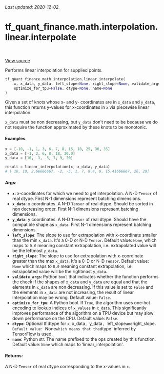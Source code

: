 <!--
This file is generated by a tool. Do not edit directly.
For open-source contributions the docs will be updated automatically.
-->

*Last updated: 2020-12-02.*

<div itemscope itemtype="http://developers.google.com/ReferenceObject">
<meta itemprop="name" content="tf_quant_finance.math.interpolation.linear.interpolate" />
<meta itemprop="path" content="Stable" />
</div>

# tf_quant_finance.math.interpolation.linear.interpolate

<!-- Insert buttons and diff -->

<table class="tfo-notebook-buttons tfo-api" align="left">
</table>

<a target="_blank" href="https://github.com/google/tf-quant-finance/blob/master/tf_quant_finance/math/interpolation/linear/linear_interpolation.py">View source</a>



Performs linear interpolation for supplied points.

```python
tf_quant_finance.math.interpolation.linear.interpolate(
    x, x_data, y_data, left_slope=None, right_slope=None, validate_args=False,
    optimize_for_tpu=False, dtype=None, name=None
)
```



<!-- Placeholder for "Used in" -->

Given a set of knots whose x- and y- coordinates are in `x_data` and `y_data`,
this function returns y-values for x-coordinates in `x` via piecewise
linear interpolation.

`x_data` must be non decreasing, but `y_data` don't need to be because we do
not require the function approximated by these knots to be monotonic.

#### Examples

```python
x = [-10, -1, 1, 3, 6, 7, 8, 15, 18, 25, 30, 35]
x_data = [-1, 2, 6, 8, 18, 30.0]
y_data = [10, -1, -5, 7, 9, 20]

result = linear_interpolation(x, x_data, y_data)
# [ 10, 10, 2.66666667, -2, -5, 1, 7, 8.4, 9, 15.41666667, 20, 20]
```

#### Args:


* <b>`x`</b>: x-coordinates for which we need to get interpolation. A N-D `Tensor` of
  real dtype. First N-1 dimensions represent batching dimensions.
* <b>`x_data`</b>: x coordinates. A N-D `Tensor` of real dtype. Should be sorted
  in non decreasing order. First N-1 dimensions represent batching
  dimensions.
* <b>`y_data`</b>: y coordinates. A N-D `Tensor` of real dtype. Should have the
  compatible shape as `x_data`. First N-1 dimensions represent batching
  dimensions.
* <b>`left_slope`</b>: The slope to use for extrapolation with x-coordinate smaller
  than the min `x_data`. It's a 0-D or N-D `Tensor`.
  Default value: `None`, which maps to `0.0` meaning constant extrapolation,
  i.e. extrapolated value will be the leftmost `y_data`.
* <b>`right_slope`</b>: The slope to use for extrapolation with x-coordinate greater
  than the max `x_data`. It's a 0-D or N-D `Tensor`.
  Default value: `None` which maps to `0.0` meaning constant extrapolation,
  i.e. extrapolated value will be the rightmost `y_data`.
* <b>`validate_args`</b>: Python `bool` that indicates whether the function performs
  the check if the shapes of `x_data` and `y_data` are equal and that the
  elements in `x_data` are non decreasing. If this value is set to `False`
  and the elements in `x_data` are not increasing, the result of linear
  interpolation may be wrong.
  Default value: `False`.
* <b>`optimize_for_tpu`</b>: A Python bool. If `True`, the algorithm uses one-hot
  encoding to lookup indices of `x_values` in `x_data`. This significantly
  improves performance of the algorithm on a TPU device but may slow down
  performance on the CPU.
  Default value: `False`.
* <b>`dtype`</b>: Optional tf.dtype for `x`, x_data`, `y_data`, `left_slope` and
  `right_slope`.
  Default value: `None` which means that the `dtype` inferred by TensorFlow
  is used.
* <b>`name`</b>: Python str. The name prefixed to the ops created by this function.
  Default value: `None` which maps to 'linear_interpolation'.


#### Returns:

A N-D `Tensor` of real dtype corresponding to the x-values in `x`.
